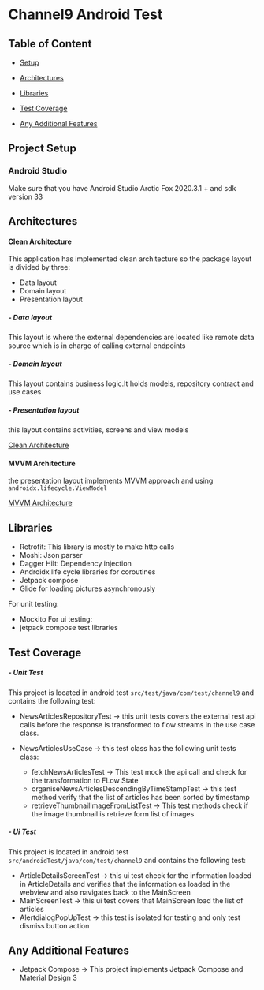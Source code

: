 # Channel9 Android Test

## Table of Content

- [Setup](#project-setup)

- [Architectures](#architectures)

- [Libraries](#libraries)

- [Test Coverage](#test-coverage)

- [Any Additional Features](#any-additional-features)

## Project Setup

### Android Studio

Make sure that you have Android Studio Arctic Fox 2020.3.1 + and sdk version 33 

## Architectures

#### Clean Architecture
This application has implemented clean architecture so the package layout is divided by three:

- Data layout
- Domain layout
- Presentation layout

##### - Data layout
This layout is where the external dependencies are located like remote data source which is in charge of calling external
endpoints
##### - Domain layout
This layout contains business logic.It holds models, repository contract and use cases
##### - Presentation layout
this layout contains activities, screens and view models

[Clean Architecture](https://blog.cleancoder.com/uncle-bob/2012/08/13/the-clean-architecture.html "Clean Architecture")

#### MVVM Architecture

the presentation layout implements MVVM approach and using `androidx.lifecycle.ViewModel`

[MVVM Architecture](https://en.wikipedia.org/wiki/Model-view-viewmodel "Model View ViewModel")

## Libraries

- Retrofit: This library is mostly to make http calls
- Moshi: Json parser
- Dagger Hilt: Dependency injection
- Androidx life cycle libraries for coroutines
- Jetpack compose
- Glide for loading pictures asynchronously

For unit testing:
- Mockito
For ui testing:
- jetpack compose test libraries

## Test Coverage
##### - Unit Test

This project is located in android test `src/test/java/com/test/channel9` and contains the following test:

- NewsArticlesRepositoryTest -> this unit tests covers the external rest api calls before the response is transformed to flow streams in the use case class.
- NewsArticlesUseCase -> this test class has the following unit tests class:

  - fetchNewsArticlesTest -> This test mock the api call and check for the transformation to FLow State
  - organiseNewsArticlesDescendingByTimeStampTest -> this test method verify that the list of articles has been sorted by timestamp
  - retrieveThumbnailImageFromListTest -> This test methods check if the image thumbnail is retrieve form list of images


##### - Ui Test
This project is located in android test `src/androidTest/java/com/test/channel9` and contains the following test:

- ArticleDetailsScreenTest -> this ui test check for the information loaded in ArticleDetails and verifies that the information es loaded in the webview and also navigates back to the MainScreen
- MainScreenTest -> this ui test covers that MainScreen load the list of articles
- AlertdialogPopUpTest -> this test is isolated for testing and only test dismiss button action

## Any Additional Features

- Jetpack Compose -> This project implements Jetpack Compose and Material Design 3 
